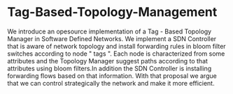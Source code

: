 # Tag-Based-Topology-Management
We introduce an opesource implementation of a Tag - Based Topology Manager in Software Defined Networks. We implement a SDN Controller that is  aware of network topology and install forwarding rules in bloom filter switches according to node " tags ". Each node is characterized from some attributes and the Topology Manager suggest paths according to that attributes using bloom filters.In addition the SDN Controller is installing forwarding flows based on that information. With that proposal we argue that we can control strategically the network and make it more efficient.
